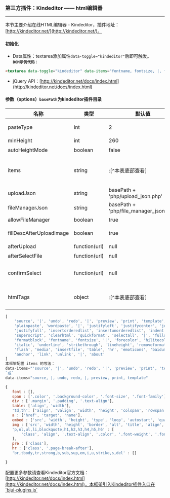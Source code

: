 ### 第三方插件：Kindeditor —— html编辑器
***
本节主要介绍在线HTML编辑器 - Kindeditor，插件地址：[http://kindeditor.net/](http://kindeditor.net/)。
#### 初始化
* Data属性：textarea添加属性`data-toggle="kindeditor"`后即可触发。<br>
**`DOM示例代码：`**
```html
<textarea data-toggle="kindeditor" data-items="fontname, fontsize, |, forecolor, hilitecolor, bold, italic, underline, removeformat, |, justifyleft, justifycenter, justifyright, insertorderedlist, insertunorderedlist, |, emoticons, image, link"></textarea>
```
* jQuery API：[http://kindeditor.net/docs/index.html](http://kindeditor.net/docs/index.html)

#### 参数（options）`basePath`为kindeditor插件目录

| 名称 | 类型 | 默认值 | 描述 |
| -- | -- | -- | -- |
| pasteType | int | 2 | [可选] 粘贴类型，0:禁止粘贴, 1:纯文本粘贴, 2:HTML粘贴。 |
| minHeight | int | 260 | [可选] 编辑器的高度。 |
| autoHeightMode | boolean | false | [可选] 编辑器是否可以自动调整高度。 |
| items | string |:[^本表底部查看]| [可选] 编辑器的工具栏显示图标，多个图标名称以`,`分隔，全部工具见：[http://kindeditor.net/docs/option.html#items](http://kindeditor.net/docs/option.html#items)。 |
| uploadJson | string | basePath + 'php/upload_json.php' | [可选] 编辑器上传文件的服务器端程序。 |
| fileManagerJson | string | basePath + 'php/file_manager_json.php' | [可选] 指定浏览远程图片的服务器端程序。 |
| allowFileManager | boolean | true | [可选] 上传时是否显示浏览远程服务器按钮。 |
| fillDescAfterUploadImage | boolean | true | [可选] 上传图片成功后，为true则转到属性页，false则直接插入图片。 |
| afterUpload | function(url) | null | [可选] 上传文件后执行的回调函数。 |
| afterSelectFile | function(url) | null | [可选] 从图片空间选择文件后执行的回调函数。 |
| confirmSelect | function(url) | null | [可选] `自定义`用于上传(fillDescAfterUploadImage=true时生效)或选择图片并插入成功后的回调函数。 |
| htmlTags | object | :[^本表底部查看] | [可选] 指定要保留的HTML标记和属性，官方版见：[http://kindeditor.net/docs/option.html#htmltags](http://kindeditor.net/docs/option.html#htmltags)。 |
[^Items默认值]:
```js
[
    'source', '|', 'undo', 'redo', '|', 'preview', 'print', 'template', 'code', 'cut', 'copy', 'paste',
    'plainpaste', 'wordpaste', '|', 'justifyleft', 'justifycenter', 'justifyright',
    'justifyfull', 'insertorderedlist', 'insertunorderedlist', 'indent', 'outdent', 'subscript',
    'superscript', 'clearhtml', 'quickformat', 'selectall', '|', 'fullscreen', '/',
    'formatblock', 'fontname', 'fontsize', '|', 'forecolor', 'hilitecolor', 'bold',
    'italic', 'underline', 'strikethrough', 'lineheight', 'removeformat', '|', 'image', 'multiimage',
    'flash', 'media', 'insertfile', 'table', 'hr', 'emoticons', 'baidumap', 'pagebreak',
    'anchor', 'link', 'unlink', '|', 'about'
]
本框架配置 items 的写法：
data-items="'source', '|', 'undo', 'redo', '|', 'preview', 'print', 'template'"
`或`
data-items="source, |, undo, redo, |, preview, print, template"
 ```
        
 [^htmlTags默认值]:
 ```js
{
    font : [],
    span : ['.color', '.background-color', '.font-size', '.font-family'],
    div : ['.margin', '.padding', '.text-align'],
    table: ['align', 'width'],
    'td,th': ['align', 'valign', 'width', 'height', 'colspan', 'rowspan'],
    a : ['href', 'target', 'name'],
    embed : ['src', 'width', 'height', 'type', 'loop', 'autostart', 'quality', '.width', '.height', 'align', 'allowscriptaccess'],
    img : ['src', 'width', 'height', 'border', 'alt', 'title', 'align', '.width', '.height', '.border'],
    'p,ol,ul,li,blockquote,h1,h2,h3,h4,h5,h6' : [
        'class', 'align', '.text-align', '.color', '.font-weight', '.font-style', '.text-decoration', '.vertical-align', '.text-indent', '.margin-left'
    ],
    pre : ['class'],
    hr : ['class', '.page-break-after'],
    'br,tbody,tr,strong,b,sub,sup,em,i,u,strike,s,del' : []

}
 ```
配置更多参数请查看Kindeditor官方文档：[http://kindeditor.net/docs/index.html](http://kindeditor.net/docs/index.html)，本框架引入Kindeditor插件入口在`bjui-plugins.js`
